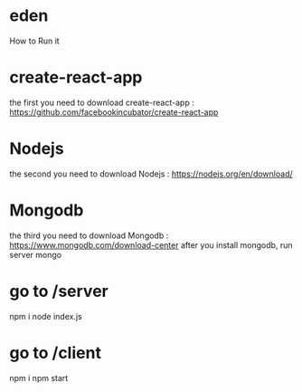 # eden

How to Run it

# create-react-app
the first you need to download create-react-app : https://github.com/facebookincubator/create-react-app
# Nodejs 
the second you need to download Nodejs : https://nodejs.org/en/download/
# Mongodb
the third you need to download Mongodb : https://www.mongodb.com/download-center
after you install mongodb, run server mongo

# go to /server
npm i
node index.js
# go to /client 
npm i
npm start
